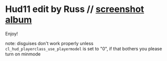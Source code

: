 # Hud11 edit by Russ // [screenshot album](https://imgur.com/a/oDg5mJ2)

Enjoy!

note: disguises don't work properly unless `cl_hud_playerclass_use_playermodel` is set to "0", if that bothers you please turn on minmode
